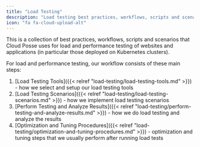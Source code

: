 ```yaml
---
title: "Load Testing"
description: "Load testing best practices, workflows, scripts and scenarios"
icon: "fa fa-cloud-upload-alt"
---
```

This is a collection of best practices, workflows, scripts and scenarios that Cloud Posse uses for load and performance testing of websites and applications
(in particular those deployed on Kubernetes clusters).

For load and performance testing, our workflow consists of these main steps:

1. [Load Testing Tools]({{< relref "load-testing/load-testing-tools.md" >}}) - how we select and setup our load testing tools
2. [Load Testing Scenarios]({{< relref "load-testing/load-testing-scenarios.md" >}}) - how we implement load testing scenarios
3. [Perform Testing and Analyze Results]({{< relref "load-testing/perform-testing-and-analyze-results.md" >}}) - how we do load testing and analyze the results
4. [Optimization and Tuning Procedures]({{< relref "load-testing/optimization-and-tuning-procedures.md" >}}) - optimization and tuning steps that we usually perform after running load tests

